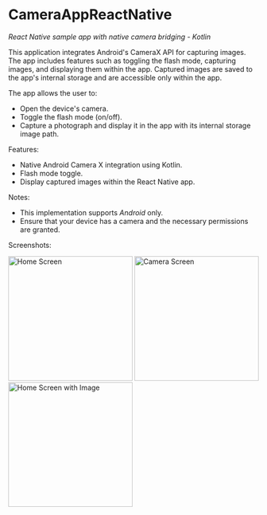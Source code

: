 # CameraAppReactNative

*React Native sample app with native camera bridging - Kotlin*

This application integrates Android's CameraX API for capturing images. The app includes features such as toggling the flash mode, capturing images, and displaying them within the app. Captured images are saved to the app's internal storage and are accessible only within the app.


The app allows the user to:
- Open the device's camera.
- Toggle the flash mode (on/off).
- Capture a photograph and display it in the app with its internal storage image path.

Features:
- Native Android Camera X integration using Kotlin.
- Flash mode toggle.
- Display captured images within the React Native app.

Notes:

- This implementation supports *Android* only.
- Ensure that your device has a camera and the necessary permissions are granted.


Screenshots:

<img src="https://github.com/user-attachments/assets/7e6c3202-7d05-4b28-b588-cd39a1985e3b" alt="Home Screen" width="250">
<img src="https://github.com/user-attachments/assets/c3765756-3663-4c30-8891-de9f2d8a213f" alt="Camera Screen" width="250">
<img src="https://github.com/user-attachments/assets/ed583508-2495-4173-9c33-8829f99cb132" alt="Home Screen with Image" width="250">

